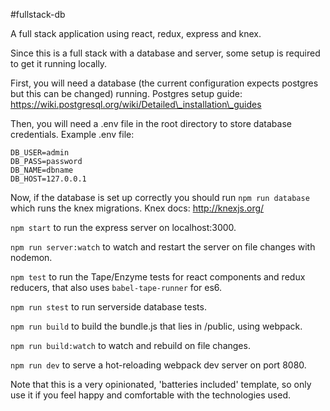 #fullstack-db

A full stack application using react, redux, express and knex.

Since this is a full stack with a database and server, some setup is required to get it running locally.

First, you will need a database (the current configuration expects postgres but this can be changed) running. Postgres setup guide: https://wiki.postgresql.org/wiki/Detailed\_installation\_guides

Then, you will need a .env file in the root directory to store database credentials. Example .env file:
```
DB_USER=admin
DB_PASS=password
DB_NAME=dbname
DB_HOST=127.0.0.1
```

Now, if the database is set up correctly you should run ```npm run database``` which runs the knex migrations. Knex docs: http://knexjs.org/

```npm start``` to run the express server on localhost:3000.

```npm run server:watch``` to watch and restart the server on file changes with nodemon.

```npm test``` to run the Tape/Enzyme tests for react components and redux reducers, that also uses ```babel-tape-runner``` for es6.

```npm run stest``` to run serverside database tests.

```npm run build``` to build the bundle.js that lies in /public, using webpack.

```npm run build:watch``` to watch and rebuild on file changes.

```npm run dev``` to serve a hot-reloading webpack dev server on port 8080.

Note that this is a very opinionated, 'batteries included' template, so only use it if you feel happy and comfortable with the technologies used.

